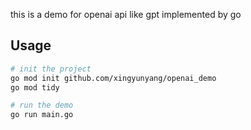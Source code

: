this is a demo for openai api like gpt implemented by go
## Usage
```bash
# init the project
go mod init github.com/xingyunyang/openai_demo
go mod tidy

# run the demo
go run main.go
```
